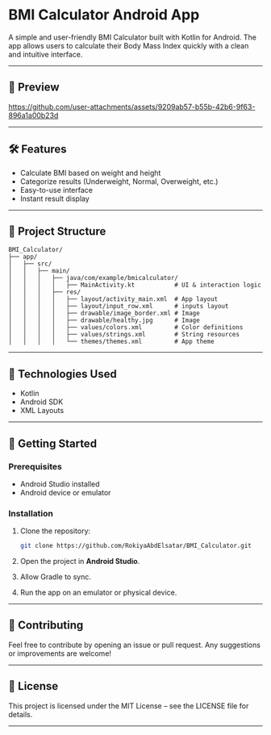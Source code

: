 # BMI Calculator Android App

A simple and user-friendly BMI Calculator built with Kotlin for Android. The app allows users to calculate their Body Mass Index quickly with a clean and intuitive interface.

---

## 📱 Preview



https://github.com/user-attachments/assets/9209ab57-b55b-42b6-9f63-896a1a00b23d





---

## 🛠️ Features

- Calculate BMI based on weight and height
- Categorize results (Underweight, Normal, Overweight, etc.)
- Easy-to-use interface
- Instant result display

---

## 📂 Project Structure

```
BMI_Calculator/
├── app/
│   ├── src/
│   │   ├── main/
│   │   │   ├── java/com/example/bmicalculator/
│   │   │   │   ├── MainActivity.kt           # UI & interaction logic
│   │   │   ├── res/
│   │   │   │   ├── layout/activity_main.xml  # App layout
│   │   │   │   ├── layout/input_row.xml      # inputs layout
│   │   │   │   ├── drawable/image_border.xml # Image
│   │   │   │   ├── drawable/healthy.jpg      # Image
│   │   │   │   ├── values/colors.xml         # Color definitions
│   │   │   │   ├── values/strings.xml        # String resources
│   │   │   │   └── themes/themes.xml         # App theme
```

---

## 🧰 Technologies Used

- Kotlin
- Android SDK
- XML Layouts

---

## 🚀 Getting Started

### Prerequisites

- Android Studio installed
- Android device or emulator

### Installation

1. Clone the repository:

   ```bash
   git clone https://github.com/RokiyaAbdElsatar/BMI_Calculator.git
   ```

2. Open the project in **Android Studio**.

3. Allow Gradle to sync.

4. Run the app on an emulator or physical device.

---

## 🤝 Contributing

Feel free to contribute by opening an issue or pull request. Any suggestions or improvements are welcome!

---

## 📄 License

This project is licensed under the MIT License – see the LICENSE file for details.

---
